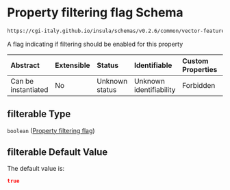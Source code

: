 # Property filtering flag Schema

```txt
https://cgi-italy.github.io/insula/schemas/v0.2.6/common/vector-feature-property.schema.json#/$defs/common/properties/filterable
```

A flag indicating if filtering should be enabled for this property

| Abstract            | Extensible | Status         | Identifiable            | Custom Properties | Additional Properties | Access Restrictions | Defined In                                                                                                         |
| :------------------ | :--------- | :------------- | :---------------------- | :---------------- | :-------------------- | :------------------ | :----------------------------------------------------------------------------------------------------------------- |
| Can be instantiated | No         | Unknown status | Unknown identifiability | Forbidden         | Allowed               | none                | [vector-feature-property.schema.json\*](schemas/common/vector-feature-property.schema.json) |

## filterable Type

`boolean` ([Property filtering flag](vector-feature-property-defs-vector-feature-property-common-attributes-properties-property-filtering-flag.md))

## filterable Default Value

The default value is:

```json
true
```
